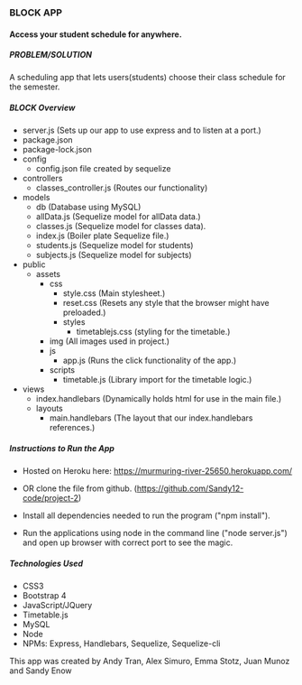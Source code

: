 ### **BLOCK APP**
#### Access your student schedule for anywhere. 

##### PROBLEM/SOLUTION
A scheduling app that lets users(students) choose their class schedule for the semester. 

##### BLOCK Overview
* server.js (Sets up our app to use express and to listen at a port.)
* package.json
* package-lock.json
* config
  * config.json file created by sequelize
* controllers
  * classes_controller.js (Routes our functionality)
* models
  * db (Database using MySQL)
  * allData.js (Sequelize model for allData data.)
  * classes.js (Sequelize model for classes data).
  * index.js (Boiler plate Sequelize file.)
  * students.js (Sequelize model for students)
  * subjects.js (Sequelize model for subjects)
* public
  * assets
    * css
      * style.css (Main stylesheet.)
      * reset.css (Resets any style that the browser might have preloaded.)
      * styles
        * timetablejs.css (styling for the timetable.)
    * img (All images used in project.)
    * js
      * app.js (Runs the click functionality of the app.)
    * scripts
      * timetable.js (Library import for the timetable logic.)
* views
  * index.handlebars (Dynamically holds html for use in the main file.)
  * layouts
    * main.handlebars (The layout that our index.handlebars references.)

##### Instructions to Run the App
* Hosted on Heroku here: https://murmuring-river-25650.herokuapp.com/

* OR clone the file from github. (https://github.com/Sandy12-code/project-2)
* Install all dependencies needed to run the program ("npm install").
* Run the applications using node in the command line ("node server.js") and open up browser with correct port to see the magic.

##### Technologies Used
* CSS3
* Bootstrap 4
* JavaScript/JQuery
* Timetable.js
* MySQL 
* Node
* NPMs: Express, Handlebars, Sequelize, Sequelize-cli

This app was created by Andy Tran, Alex Simuro, Emma Stotz, Juan Munoz and Sandy Enow